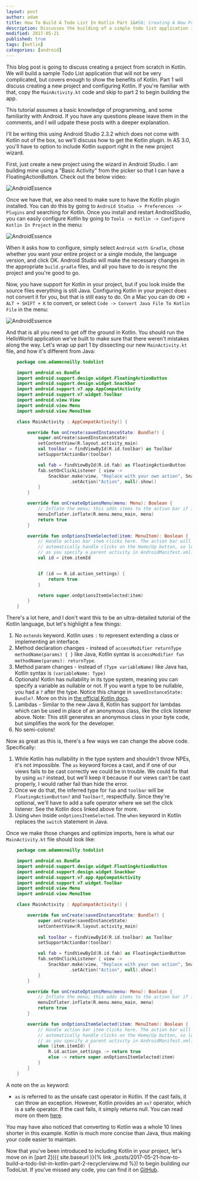 ```yaml
---
layout: post
author: adam
title: How To Build A Todo List In Kotlin Part 1&#58; Creating A New Project
description: Discusses the building of a simple todo list application in Kotlin.
modified: 2017-05-21
published: true
tags: [kotlin]
categories: [android]
---
```


This blog post is going to discuss creating a project from scratch in Kotlin. We will build a sample Todo List application that will not be very complicated, but covers enough to show the benefits of Kotlin. Part 1 will discuss creating a new project and configuring Kotlin. If you're familiar with that, copy the `MainActivity.kt` code and skip to part 2 to begin building the app.

This tutorial assumes a basic knowledge of programming, and some familiarity with Android. If you have any questions please leave them in the comments, and I will udpate these posts with a deeper explanation.

<!--more-->

I'll be writing this using Android Studio 2.3.2 which does not come with Kotlin out of the box, so we'll discuss how to get the Kotlin plugin. In AS 3.0, you'll have to option to include Kotlin support right in the new project wizard.

First, just create a new project using the wizard in Android Studio. I am building mine using a "Basic Activity" from the picker so that I can have a FloatingActionButton. Check out the below video:

![AndroidEssence](/images/kotlin/NewProjectWizard.gif)

Once we have that, we also need to make sure to have the Kotlin plugin installed. You can do this by going to `Android Studio -> Preferences -> Plugins` and searching for Kotlin. Once you install and restart AndroidStudio, you can easily configure Kotlin by going to `Tools -> Kotlin -> Configure Kotlin In Project` in the menu:

![AndroidEssence](/images/kotlin/configure_kotlin.png)

When it asks how to configure, simply select `Android with Gradle`, chose whether you want your entire project or a single module, the language version, and click OK. Android Studio will make the necessary changes in the appropriate `build.gradle` files, and all you have to do is resync the project and you're good to go.

Now, you have support for Kotlin in your project, but if you look inside the source files everything is still Java. Configuring Kotlin in your project does not convert it for you, but that is still easy to do. On a Mac you can do `CMD + ALT + SHIFT + K` to convert, or select `Code -> Convert Java File To Kotlin File` in the menu:

![AndroidEssence](/images/kotlin/convert_to_kotlin.png)

And that is all you need to get off the ground in Kotlin. You should run the HelloWorld application we've built to make sure that there weren't mistakes along the way. Let's wrap up part 1 by dissecting our new `MainActivity.kt` file, and how it's different from Java:

```kotlin
	package com.adammcneilly.todolist

	import android.os.Bundle
	import android.support.design.widget.FloatingActionButton
	import android.support.design.widget.Snackbar
	import android.support.v7.app.AppCompatActivity
	import android.support.v7.widget.Toolbar
	import android.view.View
	import android.view.Menu
	import android.view.MenuItem

	class MainActivity : AppCompatActivity() {

	    override fun onCreate(savedInstanceState: Bundle?) {
	        super.onCreate(savedInstanceState)
	        setContentView(R.layout.activity_main)
	        val toolbar = findViewById(R.id.toolbar) as Toolbar
	        setSupportActionBar(toolbar)

	        val fab = findViewById(R.id.fab) as FloatingActionButton
	        fab.setOnClickListener { view ->
	            Snackbar.make(view, "Replace with your own action", Snackbar.LENGTH_LONG)
	                    .setAction("Action", null).show()
	        }
	    }

	    override fun onCreateOptionsMenu(menu: Menu): Boolean {
	        // Inflate the menu; this adds items to the action bar if it is present.
	        menuInflater.inflate(R.menu.menu_main, menu)
	        return true
	    }

	    override fun onOptionsItemSelected(item: MenuItem): Boolean {
	        // Handle action bar item clicks here. The action bar will
	        // automatically handle clicks on the Home/Up button, so long
	        // as you specify a parent activity in AndroidManifest.xml.
	        val id = item.itemId


	        if (id == R.id.action_settings) {
	            return true
	        }

	        return super.onOptionsItemSelected(item)
	    }
	}
```

There's a lot here, and I don't want this to be an ultra-detailed tutorial of the Kotlin language, but let's highlight a few things:

1. No `extends` keyword. Kotlin uses `:` to represent extending a class or implementing an interface.
2. Method declaration changes - instead of `accessModifier returnType methodName(params) { }` like Java, Kotlin syntax is `accessModifier fun methodName(params): returnType`.
3. Method param changes - instead of `(Type variableName)` like Java has, Kotlin syntax is `(variableName: Type)`
4. Optionals! Kotlin has nullability in its type system, meaning you can specify a variable as nullable or not. If you want a type to be nullable, you had a `?` after the type. Notice this change in `savedInstanceState: Bundle?`. More on this in [the official Kotlin docs](https://kotlinlang.org/docs/reference/null-safety.html).
5. Lambdas - Similar to the new Java 8, Kotlin has support for lambdas which can be used in place of an anonymous class, like the click listener above. Note: This still generates an anonymous class in your byte code, but simplifies the work for the developer.
6. No semi-colons!

Now as great as this is, there's a few ways we can change the above code. Specifically:

1. While Kotlin has nullability in the type system and shouldn't throw NPEs, it's not impossible. The `as` keyword forces a cast, and if one of our views fails to be cast correctly we could be in trouble. We could fix that by using `as?` instead, but we'll keep it because if our views can't be cast properly, I would rather fail than hide the error.
2. Once we do that, the inferred type for `fab` and `toolbar` will be `FloatingActionButton?` and `Toolbar?`, respectfully. Since they're optional, we'll have to add a safe operator where we set the click listener. See the Kotlin docs linked above for more.
3. Using `when` inside `onOptionsItemSelected`. The `when` keyword in Kotlin replaces the `switch` statement in Java.

Once we make those changes and optimize imports, here is what our `MainActivity.kt` file should look like:

```kotlin
	package com.adammcneilly.todolist

	import android.os.Bundle
	import android.support.design.widget.FloatingActionButton
	import android.support.design.widget.Snackbar
	import android.support.v7.app.AppCompatActivity
	import android.support.v7.widget.Toolbar
	import android.view.Menu
	import android.view.MenuItem

	class MainActivity : AppCompatActivity() {

	    override fun onCreate(savedInstanceState: Bundle?) {
	        super.onCreate(savedInstanceState)
	        setContentView(R.layout.activity_main)
	        
	        val toolbar = findViewById(R.id.toolbar) as Toolbar
	        setSupportActionBar(toolbar)

	        val fab = findViewById(R.id.fab) as FloatingActionButton
	        fab.setOnClickListener { view ->
	            Snackbar.make(view, "Replace with your own action", Snackbar.LENGTH_LONG)
	                    .setAction("Action", null).show()
	        }
	    }

	    override fun onCreateOptionsMenu(menu: Menu): Boolean {
	        // Inflate the menu; this adds items to the action bar if it is present.
	        menuInflater.inflate(R.menu.menu_main, menu)
	        return true
	    }

	    override fun onOptionsItemSelected(item: MenuItem): Boolean {
	        // Handle action bar item clicks here. The action bar will
	        // automatically handle clicks on the Home/Up button, so long
	        // as you specify a parent activity in AndroidManifest.xml.
	        when (item.itemId) {
	            R.id.action_settings -> return true
	            else -> return super.onOptionsItemSelected(item)
	        }
	    }
	}
```

A note on the `as` keyword:
* `as` is referred to as the unsafe cast operator in Kotlin. If the cast fails, it can throw an exception. However, Kotlin provides an `as?` operator, which is a safe operator. If the cast fails, it simply returns null. You can read more on them [here](https://kotlinlang.org/docs/reference/typecasts.html#unsafe-cast-operator).

You may have also noticed that converting to Kotlin was a whole 10 lines shorter in this example. Kotlin is much more concise than Java, thus making your code easier to maintain.

Now that you've been introduced to including Kotlin in your project, let's move on in [part 2]({{ site.baseurl }}{% link _posts/2017-05-21-how-to-build-a-todo-list-in-kotlin-part-2-recyclerview.md %}) to begin building our TodoList. If you've missed any code, you can find it on [GitHub](http://github.com/AdamMc331/todo-kotlin).